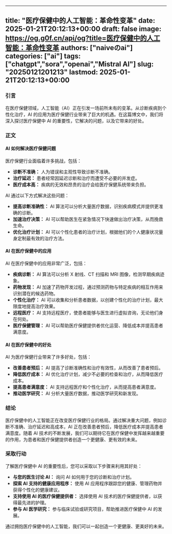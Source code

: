 
---
title: "医疗保健中的人工智能：革命性变革"
date: 2025-01-21T20:12:13+00:00
draft: false
image: https://og.g0f.cn/api/og?title=医疗保健中的人工智能：革命性变革
authors: ["naiveのai"]
categories: ["ai"]
tags: ["chatgpt","sora","openai","Mistral AI"]
slug: "20250121201213"
lastmod: 2025-01-21T20:12:13+00:00
---
### 引言

在医疗保健领域，人工智能（AI）正在引发一场前所未有的变革。从诊断疾病到个性化治疗，AI 的应用为医疗保健行业带来了巨大的机遇。在这篇博文中，我们将深入探讨医疗保健中 AI 的重要性，它解决的问题，以及它带来的好处。

### 正文

#### AI 如何解决医疗保健问题

医疗保健行业面临着许多挑战，包括：

* **诊断不准确：** 人为错误和主观性导致诊断不准确。
* **治疗延迟：** 患者经常因延迟诊断和治疗而遭受不必要的并发症。
* **医疗成本高：** 疾病的无效和昂贵的治疗会给医疗保健系统带来负担。

AI 通过以下方式解决这些问题：

* **提高诊断准确性：** AI 算法可以分析大量医疗数据，识别疾病模式并提供更准确的诊断。
* **加速治疗决策：** AI 可以帮助医生在紧急情况下快速做出治疗决策，从而挽救生命。
* **优化治疗计划：** AI 可以个性化患者的治疗计划，根据他们的个人健康状况量身定制最有效的治疗方法。

#### AI 在医疗保健中的应用

AI 在医疗保健中的应用非常广泛，包括：

* **疾病诊断：** AI 算法可以分析 X 射线、CT 扫描和 MRI 图像，检测早期疾病迹象。
* **药物发现：** AI 加速了药物开发过程，通过预测药物与特定疾病的相互作用来识别潜在的候选药物。
* **个性化治疗：** AI 可以收集和分析患者数据，以创建个性化的治疗计划，最大限度地提高治疗效果。
* **远程医疗：** AI 支持远程医疗，使患者能够与医生进行虚拟咨询，无论他们身在何处。
* **医疗保健管理：** AI 可以帮助医疗保健提供者优化运营、降低成本并提高患者满意度。

#### AI 在医疗保健中的好处

AI 为医疗保健行业带来了许多好处，包括：

* **改善患者预后：** AI 提高了诊断准确性和治疗有效性，从而改善了患者预后。
* **降低医疗成本：** AI 优化治疗计划，减少不必要的检查和治疗，从而降低医疗成本。
* **提高患者满意度：** AI 支持远程医疗和个性化治疗，从而提高患者满意度。
* **推动医学研究：** AI 分析大量医疗数据，推动医学研究和新发现。

### 结论

医疗保健中的人工智能正在改变医疗保健行业的格局。通过解决重大问题，例如诊断不准确、治疗延迟和高成本，AI 正在改善患者预后，降低医疗成本并提高患者满意度。随着 AI 技术的不断发展，我们可以期待它在医疗保健中发挥越来越重要的作用，为患者和医疗保健提供者创造一个更健康、更有效的未来。

### 采取行动

了解医疗保健中 AI 的重要性后，您可以采取以下步骤来利用其好处：

* **与您的医生讨论 AI：** 询问 AI 如何用于您的诊断和治疗计划。
* **探索 AI 支持的健康应用程序：** 使用 AI 应用程序跟踪您的健康、管理药物并获得个性化的健康建议。
* **支持使用 AI 的医疗保健提供者：** 选择使用 AI 技术的医疗保健提供者，以获得最先进的护理。
* **参与 AI 医学研究：** 参与临床试验或研究项目，帮助推进医疗保健中 AI 的发展。

通过拥抱医疗保健中的人工智能，我们可以一起创造一个更健康、更美好的未来。